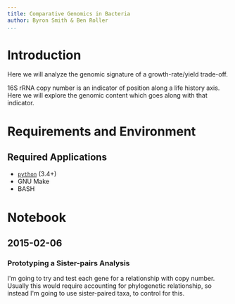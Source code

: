 ```yaml
---
title: Comparative Genomics in Bacteria
author: Byron Smith & Ben Roller
...
```


# Introduction #
Here we will analyze the genomic signature of a growth-rate/yield trade-off.

16S rRNA copy number is an indicator of position along a life history axis.
Here we will explore the genomic content which goes along with that indicator.

# Requirements and Environment #
## Required Applications ##
-  [`python`](http://www.python.org/) (3.4+)
-  GNU Make
-  BASH

# Notebook #
## 2015-02-06 ##
### Prototyping a Sister-pairs Analysis ###
I'm going to try and test each gene for a relationship with copy number.
Usually this would require accounting for phylogenetic relationship,
so instead I'm going to use sister-paired taxa, to control for this.
